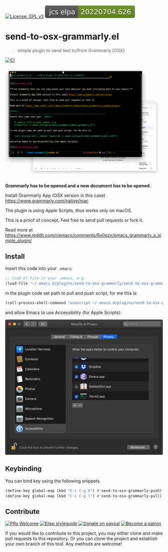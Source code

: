 [![License: GPL v3](https://img.shields.io/badge/License-GPL%20v3-blue.svg)](https://www.gnu.org/licenses/gpl-3.0)
[![JCS-ELPA](https://raw.githubusercontent.com/jcs-emacs/badges/master/elpa/v/send-to-osx-grammarly.svg)](https://jcs-emacs.github.io/jcs-elpa/#/send-to-osx-grammarly)

# send-to-osx-grammarly.el
> simple plugin to send text to/from Grammarly [OSX]

[![CI](https://github.com/emacs-grammarly/send-to-osx-grammarly/actions/workflows/test.yml/badge.svg)](https://github.com/emacs-grammarly/send-to-osx-grammarly/actions/workflows/test.yml)

![](docs/demo.gif)

**Grammarly has to be opened and a new document has to be opened.**

Install Grammarly App (OSX version in this case) https://www.grammarly.com/native/mac

The plugin is using Apple Scripts, thus works only on macOS.

This is a proof of concept. Feel free to send pull requests or fork it.

Read more at https://www.reddit.com/r/emacs/comments/6x0ezx/emacs_grammarly_a_simple_plugin/

## Install

Insert this code into your `.emacs`:

```el
;; load el file in your .emacs, e.g.
(load-file "~/.emacs.d/plugins/send-to-osx-grammarly/send-to-osx-grammarly.el")
```

in the plugin code set path to pull and push script, for me this is:

```el
(call-process-shell-command "osascript ~/.emacs.d/plugins/send-to-osx-grammarly/pull.scpt")
```

and allow Emacs to use Accessibility (for Apple Scripts):

![](docs/configure.png)

## Keybinding

You can bind key using the following snippets.

```el
(define-key global-map (kbd "C-c C-g h") #'send-to-osx-grammarly-push)
(define-key global-map (kbd "C-c C-g l") #'send-to-osx-grammarly-pull)
```

## Contribute

[![PRs Welcome](https://img.shields.io/badge/PRs-welcome-brightgreen.svg)](http://makeapullrequest.com)
[![Elisp styleguide](https://img.shields.io/badge/elisp-style%20guide-purple)](https://github.com/bbatsov/emacs-lisp-style-guide)
[![Donate on paypal](https://img.shields.io/badge/paypal-donate-1?logo=paypal&color=blue)](https://www.paypal.me/jcs090218)
[![Become a patron](https://img.shields.io/badge/patreon-become%20a%20patron-orange.svg?logo=patreon)](https://www.patreon.com/jcs090218)

If you would like to contribute to this project, you may either
clone and make pull requests to this repository. Or you can
clone the project and establish your own branch of this tool.
Any methods are welcome!

